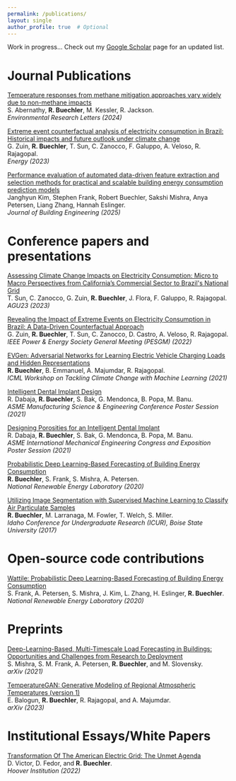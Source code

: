 ```yaml
---
permalink: /publications/
layout: single
author_profile: true  # Optional
---
```

Work in progress...
Check out my [Google Scholar](https://scholar.google.com/citations?hl=en&user=k_8EYPUAAAAJ&view_op=list_works&sortby=pubdate) page for an updated list.

# Journal Publications

[Temperature responses from methane mitigation approaches vary widely due to non-methane impacts](https://iopscience.iop.org/article/10.1088/1748-9326/ad60e0/meta)  
S. Abernathy, **R. Buechler**, M. Kessler, R. Jackson.  
*Environmental Research Letters (2024)*

[Extreme event counterfactual analysis of electricity consumption in Brazil: Historical impacts and future outlook under climate change](https://www.sciencedirect.com/science/article/abs/pii/S0360544223014950)  
G. Zuin, **R. Buechler**, T. Sun, C. Zanocco, F. Galuppo, A. Veloso, R. Rajagopal.  
*Energy (2023)* 

[Performance evaluation of automated data-driven feature extraction and selection methods for practical and scalable building energy consumption prediction models](https://www.sciencedirect.com/science/article/abs/pii/S2352710225002815)  
Janghyun Kim, Stephen Frank, Robert Buechler, Sakshi Mishra, Anya Petersen, Liang Zhang, Hannah Eslinger.  
*Journal of Building Engineering (2025)*

# Conference papers and presentations
  
[Assessing Climate Change Impacts on Electricity Consumption: Micro to Macro Perspectives from California’s Commercial Sector to Brazil's National Grid](https://ui.adsabs.harvard.edu/abs/2023AGUFMGC23J1183S/abstract)  
T. Sun, C. Zanocco, G. Zuin, **R. Buechler**, J. Flora, F. Galuppo, R. Rajagopal.  
*AGU23 (2023)*

[Revealing the Impact of Extreme Events on Electricity Consumption in Brazil: A Data-Driven Counterfactual Approach](https://ieeexplore.ieee.org/abstract/document/9916678)  
G. Zuin, **R. Buechler**, T. Sun, C. Zanocco, D. Castro, A. Veloso, R. Rajagopal.  
*IEEE Power & Energy Society General Meeting (PESGM) (2022)*

[EVGen: Adversarial Networks for Learning Electric Vehicle Charging Loads and Hidden Representations](https://www.climatechange.ai/papers/icml2021/55)  
**R. Buechler**, B. Emmanuel, A. Majumdar, R. Rajagopal.  
*ICML Workshop on Tackling Climate Change with Machine Learning (2021)*

[Intelligent Dental Implant Design](google.com)  
R. Dabaja, **R. Buechler**, S. Bak, G. Mendonca, B. Popa, M. Banu.  
*ASME Manufacturing Science & Engineering Conference Poster Session (2021)*

[Designing Porosities for an Intelligent Dental Implant](google.com)  
R. Dabaja, **R. Buechler**, S. Bak, G. Mendonca, B. Popa, M. Banu.  
*ASME International Mechanical Engineering Congress and Exposition Poster Session (2021)*

[Probabilistic Deep Learning-Based Forecasting of Building Energy Consumption](google.com)  
**R. Buechler**, S. Frank, S. Mishra, A. Petersen.  
*National Renewable Energy Laboratory (2020)*

[Utilizing Image Segmentation with Supervised Machine Learning to Classify Air Particulate Samples](https://scholarworks.boisestate.edu/icur/2017/Poster_Session/208/)  
**R. Buechler**, M. Larranaga, M. Fowler, T. Welch, S. Miller.  
*Idaho Conference for Undergraduate Research (ICUR), Boise State University (2017)*

# Open-source code contributions

[Wattile: Probabilistic Deep Learning-Based Forecasting of Building Energy Consumption](https://www.osti.gov/biblio/1968566)  
S. Frank, A. Petersen, S. Mishra, J. Kim, L. Zhang, H. Eslinger, **R. Buechler**.  
*National Renewable Energy Laboratory (2020)*

# Preprints
  
[Deep-Learning-Based, Multi-Timescale Load Forecasting in Buildings: Opportunities and Challenges from Research to Deployment](https://arxiv.org/abs/2008.05458)  
S. Mishra, S. M. Frank, A. Petersen, **R. Buechler**, and M. Slovensky.  
*arXiv (2021)*

[TemperatureGAN: Generative Modeling of Regional Atmospheric Temperatures (version 1)](https://arxiv.org/abs/2306.17248v1)  
E. Balogun, **R. Buechler**, R. Rajagopal, and A. Majumdar.  
*arXiv (2023)*

# Institutional Essays/White Papers

[Transformation Of The American Electric Grid: The Unmet Agenda](https://www.hoover.org/research/transformation-american-electric-grid-unmet-agenda)  
D. Victor, D. Fedor, and **R. Buechler**.  
*Hoover Institution (2022)*

